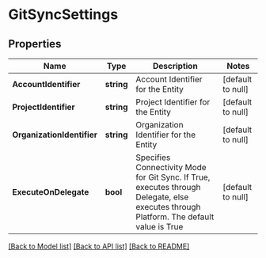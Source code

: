 # GitSyncSettings

## Properties
Name | Type | Description | Notes
------------ | ------------- | ------------- | -------------
**AccountIdentifier** | **string** | Account Identifier for the Entity | [default to null]
**ProjectIdentifier** | **string** | Project Identifier for the Entity | [default to null]
**OrganizationIdentifier** | **string** | Organization Identifier for the Entity | [default to null]
**ExecuteOnDelegate** | **bool** | Specifies Connectivity Mode for Git Sync. If True, executes through Delegate, else executes through Platform. The default value is True | [default to null]

[[Back to Model list]](../README.md#documentation-for-models) [[Back to API list]](../README.md#documentation-for-api-endpoints) [[Back to README]](../README.md)

